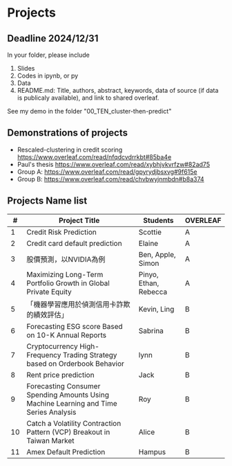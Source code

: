 # Projects

## Deadline 2024/12/31

In your folder, please include
1) Slides 
2) Codes in ipynb, or py
3) Data
4) README.md: Title, authors, abstract, keywords, data of source (if data is publicaly available), and link to shared overleaf. 

See my demo in the folder "00_TEN_cluster-then-predict"

## Demonstrations of projects

- Rescaled-clustering in credit scoring 
https://www.overleaf.com/read/nfqdcvdrrkbt#85ba4e
- Paul's thesis https://www.overleaf.com/read/xybhjvkvrfzw#82ad75
- Group A: https://www.overleaf.com/read/gpyrydjbsxvg#9f615e
- Group B: https://www.overleaf.com/read/chvbwyjnmbdn#b8a374


## Projects Name list
| #  | Project Title                                                        | Students                                | OVERLEAF|
|----|----------------------------------------------------------------------|-----------------------------------------|---|
| 1  | Credit Risk Prediction                                               | Scottie                         | A|
| 2  | Credit card default prediction                                       | Elaine                                  | A|
| 3  | 股價預測，以NVIDIA為例                                                  | Ben, Apple, Simon                       | A|
| 4  | Maximizing Long-Term Portfolio Growth in Global Private Equity       | Pinyo, Ethan, Rebecca                   | A|
| 5  |「機器學習應用於偵測信用卡詐欺的績效評估」                                   | Kevin, Ling                              | B|
| 6  | Forecasting ESG score Based on 10-K Annual Reports                                         | Sabrina                                  | B|
| 7  | Cryptocurrency High-Frequency Trading Strategy based on Orderbook Behavior | lynn                               | B|
| 8  |Rent price prediction                                                 | Jack                                     | B|
| 9  |Forecasting Consumer Spending Amounts Using Machine Learning and Time Series Analysis| Roy                                     |B|
| 10 |Catch a Volatility Contraction Pattern (VCP) Breakout in Taiwan Market| Alice                                   | B |
| 11 | Amex Default Prediction                                              | Hampus                                   | B |

